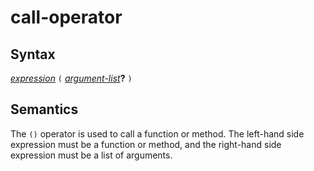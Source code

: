 # call-operator

## Syntax

[_expression_](expression.md) `(` [_argument-list_](argument_list.md)__?__ `)`

## Semantics
The `()` operator is used to call a function or method. The left-hand side expression must
be a function or method, and the right-hand side expression must be a list of arguments.

